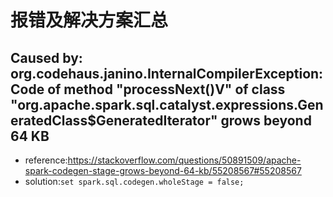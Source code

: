 # 报错及解决方案汇总

## Caused by: org.codehaus.janino.InternalCompilerException: Code of method "processNext()V" of class "org.apache.spark.sql.catalyst.expressions.GeneratedClass$GeneratedIterator" grows beyond 64 KB

   * reference:<https://stackoverflow.com/questions/50891509/apache-spark-codegen-stage-grows-beyond-64-kb/55208567#55208567> 
   * solution:`set spark.sql.codegen.wholeStage = false;`


